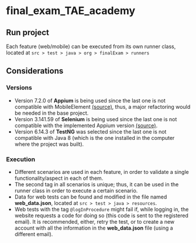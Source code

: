 # final_exam_TAE_academy

## Run project
Each feature (web/mobile) can be executed from its own runner class, located at ```src > test > java > org > finalExam > runners```

## Considerations

### Versions
* Version 7.2.0 of **Appium** is being used since the last one is not compatible with MobileElement [(source)](https://github.com/appium/java-client/blob/master/docs/v7-to-v8-migration-guide.md#mobileelement), thus, a major refactoring would be needed in the base project.
* Version 3.141.59 of **Selenium** is being used since the last one is not compatible with the implemented Appium version [(source)](https://github.com/appium/java-client/issues/1273#issuecomment-559773917).
* Version 6.14.3 of **TestNG** was selected since the last one is not compatible with Java 8 (which is the one installed in the computer where the project was built).

### Execution
* Different scenarios are used in each feature, in order to validate a single functionality/aspect in each of them.
* The second tag in all scenarios is unique; thus, it can be used in the runner class in order to execute a certain scenario.
* Data for web tests can be found and modified in the file named **web_data.json**, located at ```src > test > java > resources```.
* Web tests with the tag ```@logInProcedure``` might fail if, while logging in, the website requests a code for doing so (this code is sent to the registered email). It is recommended, either, retry the test, or to create a new account with all the information in the **web_data.json** file (using a different email).

